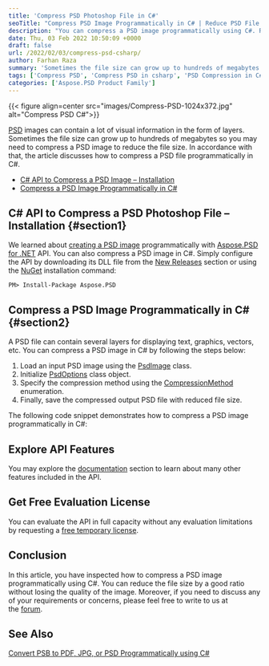 ```yaml
---
title: 'Compress PSD Photoshop File in C#'
seoTitle: "Compress PSD Image Programmatically in C# | Reduce PSD File Size"
description: "You can compress a PSD image programmatically using C#. Reduce PSD file size in your .NET applications. Make PSD size small."
date: Thu, 03 Feb 2022 10:50:09 +0000
draft: false
url: /2022/02/03/compress-psd-csharp/
author: Farhan Raza
summary: 'Sometimes the file size can grow up to hundreds of megabytes so you may need to compress a PSD image to reduce the file size. In accordance with that, the article discusses how to **compress a PSD file programmatically in C#**.'
tags: ['Compress PSD', 'Compress PSD in csharp', 'PSD Compression in C#', 'Reduce PSD File Size']
categories: ['Aspose.PSD Product Family']
---
```




{{< figure align=center src="images/Compress-PSD-1024x372.jpg" alt="Compress PSD C#">}}


[PSD][1] images can contain a lot of visual information in the form of layers. Sometimes the file size can grow up to hundreds of megabytes so you may need to compress a PSD image to reduce the file size. In accordance with that, the article discusses how to compress a PSD file programmatically in C#.

*   [C# API to Compress a PSD Image – Installation][2]
*   [Compress a PSD Image Programmatically in C#][3]

## C# API to Compress a PSD Photoshop File – Installation {#section1}

We learned about [creating a PSD image][4] programmatically with [Aspose.PSD for .NET][5] API. You can also compress a PSD image in C#. Simply configure the API by downloading its DLL file from the [New Releases][6] section or using the [NuGet][7] installation command:

```
PM> Install-Package Aspose.PSD
```

## Compress a PSD Image Programmatically in C# {#section2}

A PSD file can contain several layers for displaying text, graphics, vectors, etc. You can compress a PSD image in C# by following the steps below:

1.  Load an input PSD image using the [PsdImage][8] class.
2.  Initialize [PsdOptions][9] class object.
3.  Specify the compression method using the [CompressionMethod][10] enumeration.
4.  Finally, save the compressed output PSD file with reduced file size.

The following code snippet demonstrates how to compress a PSD image programmatically in C#:



## Explore API Features

You may explore the [documentation][11] section to learn about many other features included in the API.

## Get Free Evaluation License

You can evaluate the API in full capacity without any evaluation limitations by requesting a [free temporary license][12].

## Conclusion

In this article, you have inspected how to compress a PSD image programmatically using C#. You can reduce the file size by a good ratio without losing the quality of the image. Moreover, if you need to discuss any of your requirements or concerns, please feel free to write to us at the [forum][13].

## See Also

[Convert PSB to PDF, JPG, or PSD Programmatically using C#][14]




[1]: https://docs.fileformat.com/image/psd/
[2]: #section1
[3]: #section2
[4]: https://blog.aspose.com/2022/02/02/create-psd-image-csharp/
[5]: https://products.aspose.com/psd/net/
[6]: https://downloads.aspose.com/psd/net
[7]: https://www.nuget.org/packages/Aspose.Psd/
[8]: https://apireference.aspose.com/psd/net/aspose.psd.fileformats.psd/psdimage
[9]: https://apireference.aspose.com/psd/net/aspose.psd.imageoptions/psdoptions
[10]: https://apireference.aspose.com/psd/net/aspose.psd.fileformats.psd/compressionmethod
[11]: https://docs.aspose.com/psd/net/
[12]: https://purchase.aspose.com/temporary-license
[13]: https://forum.aspose.com/c/psd
[14]: https://blog.aspose.com/2021/07/16/convert-psb-to-pdf-jpg-or-psd-programmatically-using-csharp/




